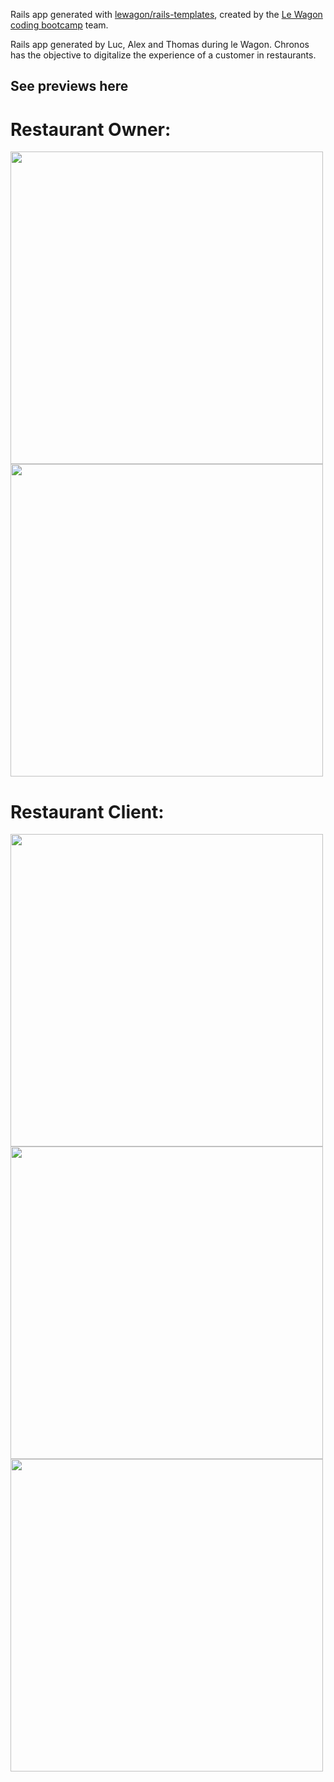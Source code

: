 Rails app generated with [lewagon/rails-templates](https://github.com/lewagon/rails-templates), created by the [Le Wagon coding bootcamp](https://www.lewagon.com) team.

Rails app generated by Luc, Alex and Thomas during le Wagon. Chronos has the objective to digitalize the experience of a customer in restaurants. 


## See previews here

# Restaurant Owner:

<img src="https://thomas-sohet-public-images.s3.eu-central-1.amazonaws.com/Chronos+-+Restaurant/Chronos+-+Restaurant+-+Dashbaord.png" width="500"/>

<img src="https://thomas-sohet-public-images.s3.eu-central-1.amazonaws.com/Chronos+-+Restaurant/Chronos+-+Restaurant+-+Table+summary.png.png" width="500"/>

# Restaurant Client:

<img src="https://thomas-sohet-public-images.s3.eu-central-1.amazonaws.com/Chronos+-+Restaurant/Chronos+-+Restaurant+-+Client+Home+page.png.png" width="500"/>

<img src="https://thomas-sohet-public-images.s3.eu-central-1.amazonaws.com/Chronos+-+Restaurant/Chronos+-+Restaurant+-+Client+order+process.png.png" width="500"/>

<img src="(https://thomas-sohet-public-images.s3.eu-central-1.amazonaws.com/Chronos+-+Restaurant/Chronos+-+Restaurant+-+Client+Basket.png.png" width="500"/>
